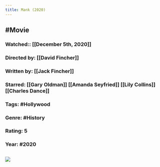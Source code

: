 ```yaml
---
title: Mank (2020)
---
```


## #Movie
### Watched:: [[December 5th, 2020]]

### Directed by: [[David Fincher]]

### Written by: [[Jack Fincher]]

### Starred: [[Gary Oldman]] [[Amanda Seyfried]] [[Lily Collins]] [[Charles Dance]]

### Tags: #Hollywood

### Genre: #History

### Rating: 5

### Year: #2020

## ![](https://firebasestorage.googleapis.com/v0/b/firescript-577a2.appspot.com/o/imgs%2Fapp%2FVariably_Distressed%2F-75Nd-ZPvu.png?alt=media&token=42ccfb14-b132-4d18-86cd-149af001420a)
